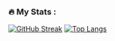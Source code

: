 ### :fire: My Stats :
[![GitHub Streak](http://github-readme-streak-stats.herokuapp.com?user=zoron87&hide_border=true)](https://git.io/streak-stats)
[![Top Langs](https://github-readme-stats.vercel.app/api/top-langs/?username=Zoron87&layout=compact&theme=vue)](https://github.com/anuraghazra/github-readme-stats)
